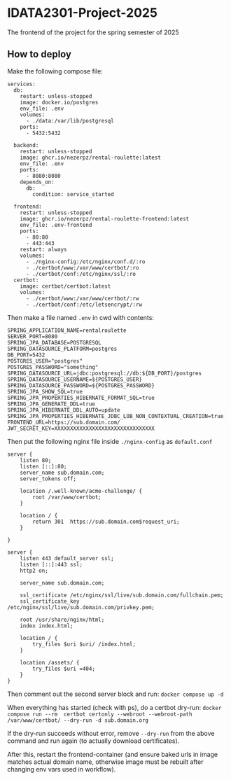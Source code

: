 # IDATA2301-Project-2025
The frontend of the project for the spring semester of 2025

## How to deploy

Make the following compose file:
```
services:
  db:
    restart: unless-stopped
    image: docker.io/postgres
    env_file: .env
    volumes:
      - ./data:/var/lib/postgresql
    ports:
      - 5432:5432

  backend:
    restart: unless-stopped
    image: ghcr.io/nezerpz/rental-roulette:latest
    env_file: .env
    ports:
      - 8080:8080
    depends_on:
      db:
        condition: service_started

  frontend:
    restart: unless-stopped
    image: ghcr.io/nezerpz/rental-roulette-frontend:latest
    env_file: .env-frontend
    ports:
      - 80:80
      - 443:443
    restart: always
    volumes:
      - ./nginx-config:/etc/nginx/conf.d/:ro
      - ./certbot/www:/var/www/certbot/:ro
      - ./certbot/conf:/etc/nginx/ssl/:ro
  certbot:
    image: certbot/certbot:latest
    volumes:
      - ./certbot/www:/var/www/certbot/:rw
      - ./certbot/conf:/etc/letsencrypt/:rw
```

Then make a file named `.env` in cwd with contents:

```
SPRING_APPLICATION_NAME=rentalroulette
SERVER_PORT=8080
SPRING_JPA_DATABASE=POSTGRESQL
SPRING_DATASOURCE_PLATFORM=postgres
DB_PORT=5432
POSTGRES_USER="postgres"
POSTGRES_PASSWORD="something"
SPRING_DATASOURCE_URL=jdbc:postgresql://db:${DB_PORT}/postgres
SPRING_DATASOURCE_USERNAME=${POSTGRES_USER}
SPRING_DATASOURCE_PASSWORD=${POSTGRES_PASSWORD}
SPRING_JPA_SHOW_SQL=true
SPRING_JPA_PROPERTIES_HIBERNATE_FORMAT_SQL=true
SPRING_JPA_GENERATE_DDL=true
SPRING_JPA_HIBERNATE_DDL_AUTO=update
SPRING_JPA_PROPERTIES_HIBERNATE_JDBC_LOB_NON_CONTEXTUAL_CREATION=true
FRONTEND_URL=https://sub.domain.com/
JWT_SECRET_KEY=XXXXXXXXXXXXXXXXXXXXXXXXXXXXXXXX
```

Then put the following nginx file inside `./nginx-config` as `default.conf`

```
server {
    listen 80;
    listen [::]:80;
    server_name sub.domain.com;
    server_tokens off;

    location /.well-known/acme-challenge/ {
        root /var/www/certbot;
    }

    location / {
        return 301  https://sub.domain.com$request_uri;
    }

}

server {
    listen 443 default_server ssl;
    listen [::]:443 ssl;
    http2 on;

    server_name sub.domain.com;

    ssl_certificate /etc/nginx/ssl/live/sub.domain.com/fullchain.pem;
    ssl_certificate_key /etc/nginx/ssl/live/sub.domain.com/privkey.pem;

    root /usr/share/nginx/html;
    index index.html;

    location / {
        try_files $uri $uri/ /index.html;
    }

    location /assets/ {
        try_files $uri =404;
    }
}
```

Then comment out the second server block and run: `docker compose up -d`

When everything has started (check with ps), do a certbot dry-run: `docker compose run --rm  certbot certonly --webroot --webroot-path /var/www/certbot/ --dry-run -d sub.domain.org`

If the dry-run succeeds without error, remove `--dry-run` from the above command and run again (to actually download certificates).

After this, restart the frontend-container (and ensure baked urls in image matches actual domain name, otherwise image must be rebuilt after changing env vars used in workflow).
